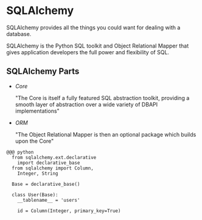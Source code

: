 <!SLIDE bullets incremental transition=uncover>

# SQLAlchemy

  SQLAlchemy provides all the things you could want for dealing with a 
  database. 

  SQLAlchemy is the Python SQL toolkit and Object Relational Mapper that 
  gives application developers the full power and flexibility of SQL.


<!SLIDE bullets incremental transition=uncover>

## SQLAlchemy Parts

* _Core_

  "The Core is itself a fully featured SQL abstraction toolkit, providing a smooth layer of abstraction over a wide variety of DBAPI implementations"

* _ORM_

  "The Object Relational Mapper is then an optional package which builds upon the Core"
 
<!SLIDE code monospace transition=wipe>

    @@@ python
      from sqlalchemy.ext.declarative 
        import declarative_base
      from sqlalchemy import Column, 
        Integer, String

      Base = declarative_base()

      class User(Base):
        __tablename__ = 'users'

        id = Column(Integer, primary_key=True)


